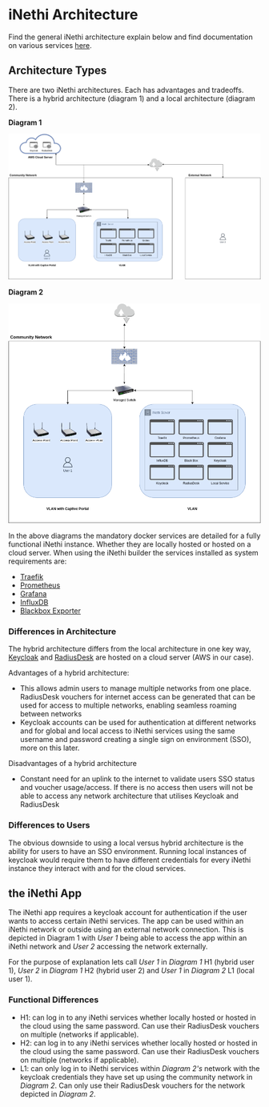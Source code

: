 # iNethi Architecture
Find the general iNethi architecture explain below and find documentation on various services [here](docs).

## Architecture Types
There are two iNethi architectures. Each has advantages and tradeoffs. There is a hybrid architecture (diagram 1) and a 
local architecture (diagram 2).

**Diagram 1**

<img src="diagrams/iNethi-mixed-architecture-overview.png" alt="hybrid architecture diagram" width="800"/>

**Diagram 2**

<img src="diagrams/iNethi-local-architecture-overview.png" alt="local architecture diagram" width="800"/>

In the above diagrams the mandatory docker services are detailed for a fully functional iNethi instance. Whether they 
are locally hosted or hosted on a cloud server. When using the iNethi builder the services installed as system 
requirements are:
- [Traefik](https://traefik.io/traefik/)
- [Prometheus](https://prometheus.io/)
- [Grafana](https://grafana.com/)
- [InfluxDB](https://www.influxdata.com/)
- [Blackbox Exporter](https://prometheus.io/docs/guides/multi-target-exporter/)

### Differences in Architecture
The hybrid architecture differs from the local architecture in one key way, [Keycloak](https://www.keycloak.org/) and 
[RadiusDesk](https://github.com/RADIUSdesk) are hosted on a cloud server (AWS in our case). 

Advantages of a hybrid architecture:
- This allows admin users to manage multiple networks from one place. RadiusDesk vouchers for internet access can be 
generated that can be used for access to multiple networks, enabling seamless roaming between networks
- Keycloak accounts can be used for authentication at different networks and for global and local access to iNethi services
using the same username and password creating a single sign on environment (SSO), more on this later.

Disadvantages of a hybrid architecture
- Constant need for an uplink to the internet to validate users SSO status and voucher usage/access. If there is no
access then users will not be able to access any network architecture that utilises Keycloak and RadiusDesk

### Differences to Users
The obvious downside to using a local versus hybrid architecture is the ability for users to have an SSO environment.
Running local instances of keycloak would require them to have different credentials for every iNethi instance they interact with and for the cloud
services.

## the iNethi App
The iNethi app requires a keycloak account for authentication if the user wants to access certain iNethi services. The
app can be used within an iNethi network or outside using an external network connection. This is depicted in Diagram 1
with _User 1_ being able to access the app within an iNethi network and _User 2_ accessing the network externally.

For the purpose of explanation lets call _User 1_ in _Diagram 1_ H1 (hybrid user 1), _User 2_ in _Diagram 1_ H2 
(hybrid user 2) and _User 1_ in _Diagram 2_ L1 (local user 1).

### Functional Differences
- H1: can log in to any iNethi services whether locally hosted or hosted in the cloud using the same password. Can use 
their RadiusDesk vouchers on multiple (networks if applicable).
- H2: can log in to any iNethi services whether locally hosted or hosted in the cloud using the same password. Can use
  their RadiusDesk vouchers on multiple (networks if applicable).
- L1: can only log in to iNethi services within _Diagram 2's_ network with the keycloak credentials they have set up 
using the community network in _Diagram 2_. Can only use their RadiusDesk vouchers for the network depicted in 
_Diagram 2_.